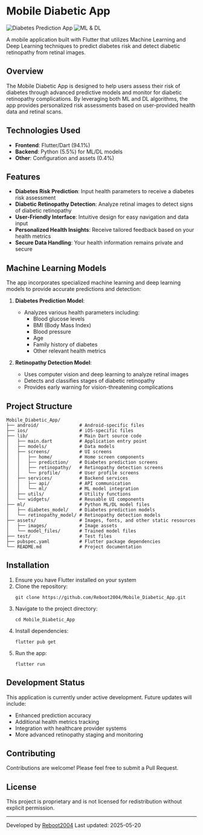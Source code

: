 # Mobile Diabetic App

![Diabetes Prediction App](https://img.shields.io/badge/Flutter-Diabetes%20Prediction-blue)
![ML & DL](https://img.shields.io/badge/ML%20%26%20DL-Enabled-green)

A mobile application built with Flutter that utilizes Machine Learning and Deep Learning techniques to predict diabetes risk and detect diabetic retinopathy from retinal images.

## Overview

The Mobile Diabetic App is designed to help users assess their risk of diabetes through advanced predictive models and monitor for diabetic retinopathy complications. By leveraging both ML and DL algorithms, the app provides personalized risk assessments based on user-provided health data and retinal scans.

## Technologies Used

- **Frontend**: Flutter/Dart (94.1%)
- **Backend**: Python (5.5%) for ML/DL models
- **Other**: Configuration and assets (0.4%)

## Features

- **Diabetes Risk Prediction**: Input health parameters to receive a diabetes risk assessment
- **Diabetic Retinopathy Detection**: Analyze retinal images to detect signs of diabetic retinopathy
- **User-Friendly Interface**: Intuitive design for easy navigation and data input
- **Personalized Health Insights**: Receive tailored feedback based on your health metrics
- **Secure Data Handling**: Your health information remains private and secure

## Machine Learning Models

The app incorporates specialized machine learning and deep learning models to provide accurate predictions and detection:

1. **Diabetes Prediction Model**:
   - Analyzes various health parameters including:
     - Blood glucose levels
     - BMI (Body Mass Index)
     - Blood pressure
     - Age
     - Family history of diabetes
     - Other relevant health metrics

2. **Retinopathy Detection Model**:
   - Uses computer vision and deep learning to analyze retinal images
   - Detects and classifies stages of diabetic retinopathy
   - Provides early warning for vision-threatening complications

## Project Structure

```
Mobile_Diabetic_App/
├── android/               # Android-specific files
├── ios/                   # iOS-specific files
├── lib/                   # Main Dart source code
│   ├── main.dart          # Application entry point
│   ├── models/            # Data models
│   ├── screens/           # UI screens
│   │   ├── home/          # Home screen components
│   │   ├── prediction/    # Diabetes prediction screens
│   │   ├── retinopathy/   # Retinopathy detection screens
│   │   └── profile/       # User profile screens
│   ├── services/          # Backend services
│   │   ├── api/           # API communication
│   │   └── ml/            # ML model integration
│   ├── utils/             # Utility functions
│   └── widgets/           # Reusable UI components
├── ml/                    # Python ML/DL model files
│   ├── diabetes_model/    # Diabetes prediction models
│   └── retinopathy_model/ # Retinopathy detection models
├── assets/                # Images, fonts, and other static resources
│   ├── images/            # Image assets
│   └── model_files/       # Trained model files
├── test/                  # Test files
├── pubspec.yaml           # Flutter package dependencies
└── README.md              # Project documentation
```

## Installation

1. Ensure you have Flutter installed on your system
2. Clone the repository:
   ```
   git clone https://github.com/Reboot2004/Mobile_Diabetic_App.git
   ```
3. Navigate to the project directory:
   ```
   cd Mobile_Diabetic_App
   ```
4. Install dependencies:
   ```
   flutter pub get
   ```
5. Run the app:
   ```
   flutter run
   ```

## Development Status

This application is currently under active development. Future updates will include:
- Enhanced prediction accuracy
- Additional health metrics tracking
- Integration with healthcare provider systems
- More advanced retinopathy staging and monitoring

## Contributing

Contributions are welcome! Please feel free to submit a Pull Request.

## License

This project is proprietary and is not licensed for redistribution without explicit permission.

---

Developed by [Reboot2004](https://github.com/Reboot2004)
Last updated: 2025-05-20
